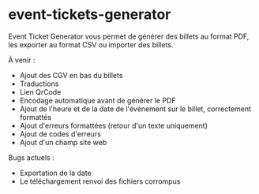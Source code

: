 # event-tickets-generator
Event Ticket Generator vous permet de générer des billets au format PDF, les exporter au format CSV ou importer des billets.

À venir :
- Ajout des CGV en bas du billets
- Traductions
- Lien QrCode
- Encodage automatique avant de générer le PDF
- Ajout de l'heure et de la date de l'événement sur le billet, correctement formattés
- Ajout d'erreurs formattées (retour d'un texte uniquement)
- Ajout de codes d'erreurs
- Ajout d'un champ site web

Bugs actuels :
- Exportation de la date
- Le téléchargement renvoi des fichiers corrompus